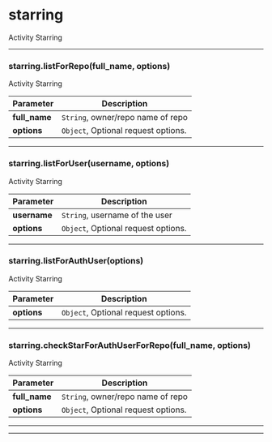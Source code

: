# starring

Activity Starring



* * *

### starring.listForRepo(full_name, options) 

Activity Starring

**Parameter**| **Description** |
--------------|---------------
**full_name** | `String`, owner/repo name of repo|
**options** | `Object`, Optional request options.|




---------------------------

### starring.listForUser(username, options) 

Activity Starring

**Parameter**| **Description** |
--------------|---------------
**username** | `String`, username of the user|
**options** | `Object`, Optional request options.|




---------------------------

### starring.listForAuthUser(options) 

Activity Starring

**Parameter**| **Description** |
--------------|---------------
**options** | `Object`, Optional request options.|




---------------------------

### starring.checkStarForAuthUserForRepo(full_name, options) 

Activity Starring

**Parameter**| **Description** |
--------------|---------------
**full_name** | `String`, owner/repo name of repo|
**options** | `Object`, Optional request options.|




---------------------------


* * *











